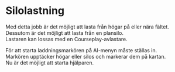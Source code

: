 # Silolastning

  
Med detta jobb är det möjligt att lasta från högar på eller nära fältet.  
Dessutom är det möjligt att lasta från en plansilo.  
Lastaren kan lossas med en Courseplay-avlastare.  

  
För att starta laddningsmarkören på AI-menyn måste ställas in.  
Markören upptäcker högar eller silos och markerar dem på kartan.  
Nu är det möjligt att starta hjälparen.  

